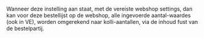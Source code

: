 Wanneer deze instelling aan staat, met de vereiste webshop settings, dan kan voor deze bestellijst op de webshop, alle ingevoerde aantal-waardes (ook in VE), 
worden omgerekend naar kolli-aantallen, via de inhoud fust van de bestelpartij.
